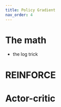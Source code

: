 ```yaml
---
title: Policy Gradient
nav_order: 4
---
```


# The math
- the log trick

# REINFORCE

# Actor-critic
